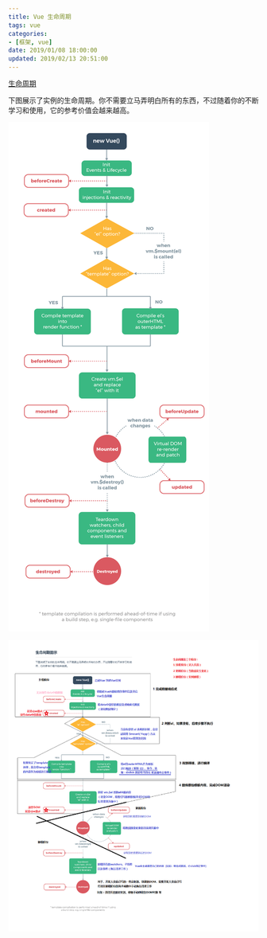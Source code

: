 ```yaml
---
title: Vue 生命周期
tags: vue
categories:
- [框架, vue]
date: 2019/01/08 18:00:00
updated: 2019/02/13 20:51:00
---
```



[生命周期](https://cn.vuejs.org/v2/guide/instance.html#%E7%94%9F%E5%91%BD%E5%91%A8%E6%9C%9F%E5%9B%BE%E7%A4%BA)

下图展示了实例的生命周期。你不需要立马弄明白所有的东西，不过随着你的不断学习和使用，它的参考价值会越来越高。

![](vue-lifecycle/lifecycle.png ':no-zoom')



![](vue-lifecycle/Vue实例生命周期图.png ':no-zoom')
